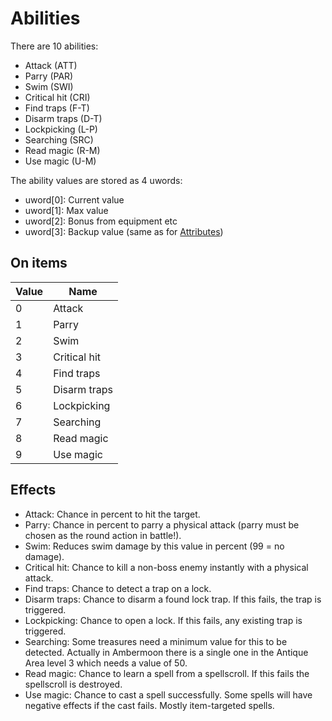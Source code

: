 # Abilities

There are 10 abilities:
- Attack (ATT)
- Parry (PAR)
- Swim (SWI)
- Critical hit (CRI)
- Find traps (F-T)
- Disarm traps (D-T)
- Lockpicking (L-P)
- Searching (SRC)
- Read magic (R-M)
- Use magic (U-M)

The ability values are stored as 4 uwords:

- uword[0]: Current value
- uword[1]: Max value
- uword[2]: Bonus from equipment etc
- uword[3]: Backup value (same as for [Attributes](Attributes.md))

## On items

Value | Name
----|----
0 | Attack
1 | Parry
2 | Swim
3 | Critical hit
4 | Find traps
5 | Disarm traps
6 | Lockpicking
7 | Searching
8 | Read magic
9 | Use magic

## Effects

- Attack: Chance in percent to hit the target.
- Parry: Chance in percent to parry a physical attack (parry must be chosen as the round action in battle!).
- Swim: Reduces swim damage by this value in percent (99 = no damage).
- Critical hit: Chance to kill a non-boss enemy instantly with a physical attack.
- Find traps: Chance to detect a trap on a lock.
- Disarm traps: Chance to disarm a found lock trap. If this fails, the trap is triggered.
- Lockpicking: Chance to open a lock. If this fails, any existing trap is triggered.
- Searching: Some treasures need a minimum value for this to be detected. Actually in Ambermoon there is a single one in the Antique Area level 3 which needs a value of 50.
- Read magic: Chance to learn a spell from a spellscroll. If this fails the spellscroll is destroyed.
- Use magic: Chance to cast a spell successfully. Some spells will have negative effects if the cast fails. Mostly item-targeted spells.
